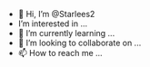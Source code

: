 - 👋 Hi, I’m @Starlees2
-  I’m interested in ...
- 🌱 I’m currently learning ...
- 💞️ I’m looking to collaborate on ...
- 📫 How to reach me ...

<!---
Starlees2/Starlees2 is a ✨ special ✨ repository because its `README.md` (this file) appears on your GitHub profile.
You can click the Preview link to take a look at your changes.
--->
